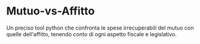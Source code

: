 # Mutuo-vs-Affitto
Un preciso tool python che confronta le spese irrecuperabili del mutuo con quelle dell'affitto, tenendo conto di ogni aspetto fiscale e legislativo.
